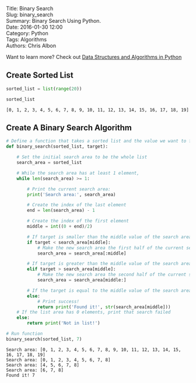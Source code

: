 Title: Binary Search  
Slug: binary_search  
Summary: Binary Search Using Python.  
Date: 2016-01-30 12:00  
Category: Python  
Tags: Algorithms  
Authors: Chris Albon  

Want to learn more? Check out [Data Structures and Algorithms in Python](http://amzn.to/2kjkqWQ)

## Create Sorted List


```python
sorted_list = list(range(20))

sorted_list
```




    [0, 1, 2, 3, 4, 5, 6, 7, 8, 9, 10, 11, 12, 13, 14, 15, 16, 17, 18, 19]



## Create A Binary Search Algorithm


```python
# Define a function that takes a sorted list and the value we want to find,
def binary_search(sorted_list, target):

    # Set the initial search area to be the whole list
    search_area = sorted_list

    # While the search area has at least 1 element,
    while len(search_area) >= 1:

        # Print the current search area:
        print('Search area:', search_area)

        # Create the index of the last element
        end = len(search_area) - 1

        # Create the index of the first element
        middle = int((0 + end)/2)

        # If target is smaller than the middle value of the search area
        if target < search_area[middle]:
            # Make the new search area the first half of the current search area
            search_area = search_area[:middle]

        # If target is greater than the middle value of the search area
        elif target > search_area[middle]:
            # Make the new search area the second half of the current search area
            search_area = search_area[middle:]

        # If the target is equal to the middle value of the search area:
        else:
            # Print success!
            return print('Found it!', str(search_area[middle]))
    # If the list area has 0 elements, print that search failed
    else:
        return print('Not in list!')

# Run function
binary_search(sorted_list, 7)
```

    Search area: [0, 1, 2, 3, 4, 5, 6, 7, 8, 9, 10, 11, 12, 13, 14, 15, 16, 17, 18, 19]
    Search area: [0, 1, 2, 3, 4, 5, 6, 7, 8]
    Search area: [4, 5, 6, 7, 8]
    Search area: [6, 7, 8]
    Found it! 7
